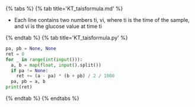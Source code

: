 {% tabs %}
{% tab title='KT_taisformula.md' %}

* Each line contains two numbers ti, vi, where ti is the time of the sample, and vi is the glucose value at time ti

{% endtab %}
{% tab title='KT_taisformula.py' %}

```py
pa, pb = None, None
ret = 0
for _ in range(int(input())):
  a, b = map(float, input().split())
  if pa != None:
    ret += (a - pa) * (b + pb) / 2 / 1000
  pa, pb = a, b
print(ret)
```

{% endtab %}
{% endtabs %}